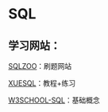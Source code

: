 # SQL

## 学习网站：
[SQLZOO](https://sqlzoo.net)：刷题网站

[XUESQL](http://xuesql.cn)：教程+练习

[W3SCHOOL-SQL](https://www.w3school.com.cn/sql/index.asp)：基础概念
